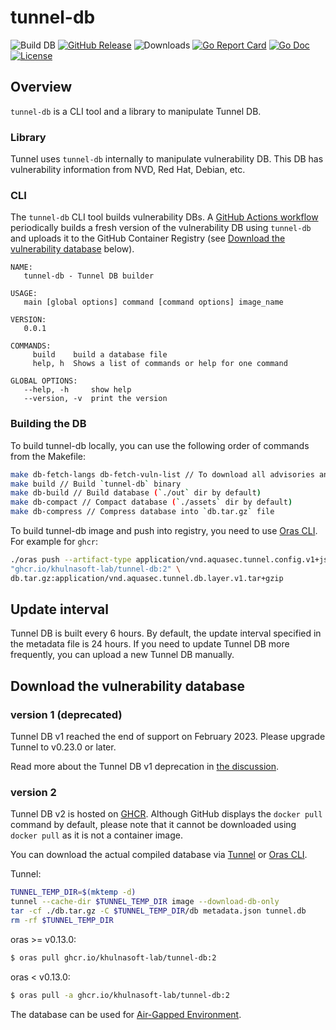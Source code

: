 # tunnel-db 

![Build DB](https://github.com/khulnasoft-lab/tunnel-db/workflows/Tunnel%20DB/badge.svg)
[![GitHub Release][release-img]][release]
![Downloads][download]
[![Go Report Card][report-card-img]][report-card]
[![Go Doc][go-doc-img]][go-doc]
[![License][license-img]][license]

[download]: https://img.shields.io/github/downloads/khulnasoft-lab/tunnel-db/total?logo=github
[release-img]: https://img.shields.io/github/release/khulnasoft-lab/tunnel-db.svg?logo=github
[release]: https://github.com/khulnasoft-lab/tunnel-db/releases
[report-card-img]: https://goreportcard.com/badge/github.com/khulnasoft-lab/tunnel-db
[report-card]: https://goreportcard.com/report/github.com/khulnasoft-lab/tunnel-db
[go-doc-img]: https://godoc.org/github.com/khulnasoft-lab/tunnel-db?status.svg
[go-doc]: https://godoc.org/github.com/khulnasoft-lab/tunnel-db
[code-cov]: https://codecov.io/gh/khulnasoft-lab/tunnel-db/branch/main/graph/badge.svg
[license-img]: https://img.shields.io/badge/License-Apache%202.0-blue.svg
[license]: https://github.com/khulnasoft-lab/tunnel-db/blob/main/LICENSE

## Overview
`tunnel-db` is a CLI tool and a library to manipulate Tunnel DB.

### Library
Tunnel uses `tunnel-db` internally to manipulate vulnerability DB. This DB has vulnerability information from NVD, Red Hat, Debian, etc.

### CLI
The `tunnel-db` CLI tool builds vulnerability DBs. A [GitHub Actions workflow](.github/workflows/cron.yml)
periodically builds a fresh version of the vulnerability DB using `tunnel-db` and uploads it to the GitHub
Container Registry (see [Download the vulnerability database](#download-the-vulnerability-database) below).

```
NAME:
   tunnel-db - Tunnel DB builder

USAGE:
   main [global options] command [command options] image_name

VERSION:
   0.0.1

COMMANDS:
     build    build a database file
     help, h  Shows a list of commands or help for one command

GLOBAL OPTIONS:
   --help, -h     show help
   --version, -v  print the version
```

### Building the DB
To build tunnel-db locally, you can use the following order of commands from the Makefile:
```bash
make db-fetch-langs db-fetch-vuln-list // To download all advisories and other required files (`./cache` dir by default)
make build // Build `tunnel-db` binary
make db-build // Build database (`./out` dir by default)
make db-compact // Compact database (`./assets` dir by default)
make db-compress // Compress database into `db.tar.gz` file
```

To build tunnel-db image and push into registry, you need to use [Oras CLI](https://oras.land/cli/).
For example for `ghcr`:
```bash
./oras push --artifact-type application/vnd.aquasec.tunnel.config.v1+json \
"ghcr.io/khulnasoft-lab/tunnel-db:2" \
db.tar.gz:application/vnd.aquasec.tunnel.db.layer.v1.tar+gzip
```

## Update interval
Tunnel DB is built every 6 hours.
By default, the update interval specified in the metadata file is 24 hours.
If you need to update Tunnel DB more frequently, you can upload a new Tunnel DB manually.

## Download the vulnerability database
### version 1 (deprecated)
Tunnel DB v1 reached the end of support on February 2023. Please upgrade Tunnel to v0.23.0 or later.

Read more about the Tunnel DB v1 deprecation in [the discussion](https://github.com/aquasecurity/tunnel/discussions/1653).

### version 2
Tunnel DB v2 is hosted on [GHCR](https://github.com/orgs/aquasecurity/packages/container/package/tunnel-db).
Although GitHub displays the `docker pull` command by default, please note that it cannot be downloaded using `docker pull` as it is not a container image.

You can download the actual compiled database via [Tunnel](https://aquasecurity.github.io/tunnel/) or [Oras CLI](https://oras.land/cli/).

Tunnel:
```sh
TUNNEL_TEMP_DIR=$(mktemp -d)
tunnel --cache-dir $TUNNEL_TEMP_DIR image --download-db-only
tar -cf ./db.tar.gz -C $TUNNEL_TEMP_DIR/db metadata.json tunnel.db
rm -rf $TUNNEL_TEMP_DIR
```
oras >= v0.13.0:
```sh
$ oras pull ghcr.io/khulnasoft-lab/tunnel-db:2
```

oras < v0.13.0:
```sh
$ oras pull -a ghcr.io/khulnasoft-lab/tunnel-db:2
```
The database can be used for [Air-Gapped Environment](https://aquasecurity.github.io/tunnel/latest/docs/advanced/air-gap/).
